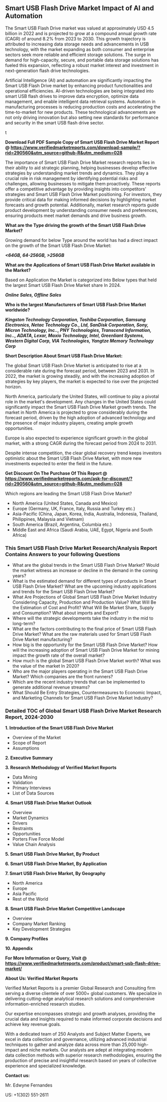 <h2>Smart USB Flash Drive Market Impact of AI and Automation</h2><p>The Smart USB Flash Drive market was valued at approximately USD 4.5 billion in 2022 and is projected to grow at a compound annual growth rate (CAGR) of around 8.2% from 2023 to 2030. This growth trajectory is attributed to increasing data storage needs and advancements in USB technology, with the market expanding as both consumer and enterprise sectors seek more reliable and efficient storage solutions. The surge in demand for high-capacity, secure, and portable data storage solutions has fueled this expansion, reflecting a robust market interest and investment in next-generation flash drive technologies.</p><p>Artificial Intelligence (AI) and automation are significantly impacting the Smart USB Flash Drive market by enhancing product functionalities and operational efficiencies. AI-driven technologies are being integrated into smart USB flash drives to improve data encryption, optimize data management, and enable intelligent data retrieval systems. Automation in manufacturing processes is reducing production costs and accelerating the time-to-market for new products. These technological advancements are not only driving innovation but also setting new standards for performance and security in the smart USB flash drive sector.</p>t</p><p id="" class=""><strong>Download Full PDF Sample Copy of Smart USB Flash Drive Market Report @ <a href="https://www.verifiedmarketreports.com/download-sample/?rid=290560&utm_source=github-R&utm_medium=028" target="_blank">https://www.verifiedmarketreports.com/download-sample/?rid=290560&utm_source=github-R&utm_medium=028</a></strong></p><p>The importance of&nbsp;Smart USB Flash Drive Market research reports lies in their ability to aid strategic planning, helping businesses develop effective strategies by understanding market trends and dynamics. They play a crucial role in risk management by identifying potential risks and challenges, allowing businesses to mitigate them proactively. These reports offer a competitive advantage by providing insights into competitors' strategies and Smart USB Flash Drive Market positioning. For investors, they provide critical data for making informed decisions by highlighting market forecasts and growth potential. Additionally, market research reports guide product development by understanding consumer needs and preferences, ensuring products meet market demands and drive business growth.</p><p><strong>What are the&nbsp;Type driving the growth of the Smart USB Flash Drive Market?</strong></p><p id="" class="">Growing demand for below Type around the world has had a direct impact on the growth of the Smart USB Flash Drive Market:</p><em><strong><64GB, 64-256GB, >256GB</strong></em></p><strong>What are the&nbsp;Applications&nbsp;of Smart USB Flash Drive Market available in the Market?</strong></p><p id="" class="">Based on Application the Market is categorized into Below types that held the largest Smart USB Flash Drive Market share In 2024.</p><em><strong>Online Sales, Offline Sales</strong></em></p><strong>Who is the largest Manufacturers of Smart USB Flash Drive Market worldwide?</strong></p><p><em><strong>Kingston Technology Corporation, Toshiba Corporation, Samsung Electronics, Netac Technology Co., Ltd, SanDisk Corporation, Sony, Micron Technology, Inc.., PNY Technologies, Transcend Information, Inc.., ADATA, Lexar, Maxio Technology, Intel, Greenliant Systems, Western Digital Corp, VIA Technologies, Yangtze Memory Technology Corp</strong></em></p><p id="" class=""><strong>Short Description About Smart USB Flash Drive Market:</strong></p><p>The global Smart USB Flash Drive Market is anticipated to rise at a considerable rate during the forecast period, between 2023 and 2031. In 2022, the market is growing steadily, and with the increasing adoption of strategies by key players, the market is expected to rise over the projected horizon.</p><p>North America, particularly the United States, will continue to play a pivotal role in the market's development. Any changes in the United States could significantly impact the Smart USB Flash Drive Market growth trends. The market in North America is projected to grow considerably during the forecast period, driven by the high adoption of advanced technology and the presence of major industry players, creating ample growth opportunities.</p><p>Europe is also expected to experience significant growth in the global market, with a strong CAGR during the forecast period from 2024 to 2031.</p><p>Despite intense competition, the clear global recovery trend keeps investors optimistic about the Smart USB Flash Drive Market, with more new investments expected to enter the field in the future.</p><p id="" class=""><strong>Get Discount On The Purchase Of This Report @ <a href="https://www.verifiedmarketreports.com/ask-for-discount/?rid=290560&utm_source=github-R&utm_medium=028" target="_blank">https://www.verifiedmarketreports.com/ask-for-discount/?rid=290560&utm_source=github-R&utm_medium=028</a></strong></p>Which regions are leading the Smart USB Flash Drive Market?</p><ul><li>North America (United States, Canada and Mexico)</li><li>Europe (Germany, UK, France, Italy, Russia and Turkey etc.)</li><li>Asia-Pacific (China, Japan, Korea, India, Australia, Indonesia, Thailand, Philippines, Malaysia and Vietnam)</li><li>South America (Brazil, Argentina, Columbia etc.)</li><li>Middle East and Africa (Saudi Arabia, UAE, Egypt, Nigeria and South Africa)</li></ul><h3 id="" class="">This Smart USB Flash Drive Market Research/Analysis Report Contains Answers to your following Questions</h3><ul><li>What are the global trends in the Smart USB Flash Drive Market? Would the market witness an increase or decline in the demand in the coming years?</li><li>What is the estimated demand for different types of products in Smart USB Flash Drive Market? What are the upcoming industry applications and trends for the Smart USB Flash Drive Market?</li><li>What Are Projections of Global Smart USB Flash Drive Market Industry Considering Capacity, Production and Production Value? What Will Be the Estimation of Cost and Profit? What Will Be Market Share, Supply and Consumption? What about imports and Export?</li><li>Where will the strategic developments take the industry in the mid to long-term?</li><li>What are the factors contributing to the final price of Smart USB Flash Drive Market? What are the raw materials used for Smart USB Flash Drive Market manufacturing?</li><li>How big is the opportunity for the Smart USB Flash Drive Market? How will the increasing adoption of Smart USB Flash Drive Market for mining impact the growth rate of the overall market?</li><li>How much is the global Smart USB Flash Drive Market worth? What was the value of the market In 2020?</li><li>Who are the major players operating in the Smart USB Flash Drive Market? Which companies are the front runners?</li><li>Which are the recent industry trends that can be implemented to generate additional revenue streams?</li><li>What Should Be Entry Strategies, Countermeasures to Economic Impact, and Marketing Channels for Smart USB Flash Drive Market Industry?</li></ul><h3 id="" class="">Detailed TOC of Global Smart USB Flash Drive Market Research Report, 2024-2030</h3><p id="" class=""><strong>1. Introduction of the Smart USB Flash Drive Market</strong></p><ul><li>Overview of the Market</li><li>Scope of Report</li><li>Assumptions</li></ul><p id="" class=""><strong>2. Executive Summary</strong></p><p id="" class=""><strong>3. Research Methodology of Verified Market Reports</strong></p><ul><li>Data Mining</li><li>Validation</li><li>Primary Interviews</li><li>List of Data Sources</li></ul><p id="" class=""><strong>4. Smart USB Flash Drive Market Outlook</strong></p><ul><li>Overview</li><li>Market Dynamics</li><li>Drivers</li><li>Restraints</li><li>Opportunities</li><li>Porters Five Force Model</li><li>Value Chain Analysis</li></ul><p id="" class=""><strong>5. Smart USB Flash Drive Market, By Product</strong></p><p id="" class=""><strong>6. Smart USB Flash Drive Market, By Application</strong></p><p id="" class=""><strong>7. Smart USB Flash Drive Market, By Geography</strong></p><ul><li>North America</li><li>Europe</li><li>Asia Pacific</li><li>Rest of the World</li></ul><p id="" class=""><strong>8. Smart USB Flash Drive Market Competitive Landscape</strong></p><ul><li>Overview</li><li>Company Market Ranking</li><li>Key Development Strategies</li></ul><p id="" class=""><strong>9. Company Profiles</strong></p><p id="" class=""><strong>10. Appendix</strong></p><p id="" class=""><strong>For More Information or Query, Visit @ <a href="https://www.verifiedmarketreports.com/product/smart-usb-flash-drive-market/" target="_blank">https://www.verifiedmarketreports.com/product/smart-usb-flash-drive-market/</a></strong></p><p id="" class=""><strong>About Us: Verified Market Reports</strong></p><p id="" class="">Verified Market Reports is a premier Global Research and Consulting firm serving a diverse clientele of over 5000+ global customers. We specialize in delivering cutting-edge analytical research solutions and comprehensive information-enriched research studies.</p><p id="" class="">Our expertise encompasses strategic and growth analyses, providing the crucial data and insights required to make informed corporate decisions and achieve key revenue goals.</p><p id="" class="">With a dedicated team of 250 Analysts and Subject Matter Experts, we excel in data collection and governance, utilizing advanced industrial techniques to gather and analyze data across more than 25,000 high-impact and niche markets. Our analysts are adept at integrating modern data collection methods with superior research methodologies, ensuring the production of precise and insightful research based on years of collective experience and specialized knowledge.</p><p id="" class=""><strong>Contact us:</strong></p><p id="" class="">Mr. Edwyne Fernandes</p><p id="" class="">US: +1(302) 551-2611</p>